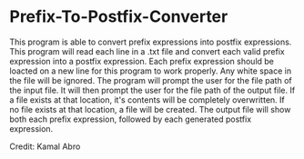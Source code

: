 # Prefix-To-Postfix-Converter

This program is able to convert prefix expressions into postfix expressions. This program will read each line in a .txt file and convert each valid prefix expression into a postfix expression. Each prefix expression should be loacted on a new line for this program to work properly. Any white space in the file will be ignored. The program will prompt the user for the file path of the input file. It will then prompt the user for the file path of the output file. If a file exists at that location, it's contents will be completely overwritten. If no file exists at that location, a file will be created. The output file will show both each prefix expression, followed by each generated postfix expression.

Credit: Kamal Abro
